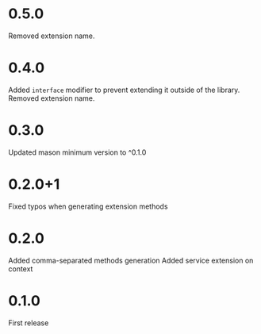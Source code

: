 # 0.5.0

Removed extension name.

# 0.4.0

Added `interface` modifier to prevent extending it outside of the library.
Removed extension name.

# 0.3.0

Updated mason minimum version to ^0.1.0

# 0.2.0+1

Fixed typos when generating extension methods

# 0.2.0

Added comma-separated methods generation
Added service extension on context

# 0.1.0

First release
